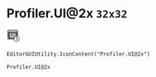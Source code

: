 # Profiler.UI@2x `32x32`
<img src="/img/Profiler.UI.png" width=32 height=32>

``` CSharp
EditorGUIUtility.IconContent("Profiler.UI@2x")
```
```
Profiler.UI@2x
```
